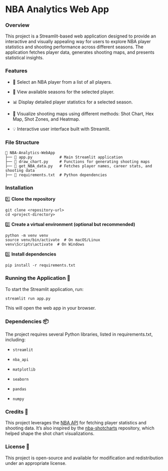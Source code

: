 # NBA Analytics Web App

### Overview

This project is a Streamlit-based web application designed to provide an interactive and visually appealing way for users to explore NBA player statistics and shooting performance across different seasons. The application fetches player data, generates shooting maps, and presents statistical insights.

### Features

- 🏀 Select an NBA player from a list of all players.

- 📆 View available seasons for the selected player.

- 📊 Display detailed player statistics for a selected season.

- 🎯 Visualize shooting maps using different methods: Shot Chart, Hex Map, Shot Zones, and Heatmap.

- 💡 Interactive user interface built with Streamlit.

### File Structure
```
📂 NBA-Analytics-WebApp
├── 📄 app.py            # Main Streamlit application
├── 📄 draw_chart.py     # Functions for generating shooting maps
├── 📄 get_NBA_data.py   # Fetches player names, career stats, and shooting data
├── 📄 requirements.txt  # Python dependencies
```
### Installation

1️⃣ **Clone the repository**
```
git clone <repository-url>
cd <project-directory>
```
2️⃣ **Create a virtual environment (optional but recommended)**
```
python -m venv venv
source venv/bin/activate  # On macOS/Linux
venv\Scripts\activate  # On Windows
```
3️⃣ **Install dependencies**
```
pip install -r requirements.txt
```
### Running the Application 🚀

To start the Streamlit application, run:
```
streamlit run app.py
```
This will open the web app in your browser.

### Dependencies 📦

The project requires several Python libraries, listed in requirements.txt, including:

- ```streamlit```

- ```nba_api```

- ```matplotlib```

- ```seaborn```

- ```pandas```

- ```numpy```

### Credits 🙌

This project leverages the [NBA API](https://github.com/swar/nba_api) for fetching player statistics and shooting data. It’s also inspired by the [nba-shotcharts](https://github.com/hkair/nba-shotcharts) repository, which helped shape the shot chart visualizations.

### License 📜

This project is open-source and available for modification and redistribution under an appropriate license.

